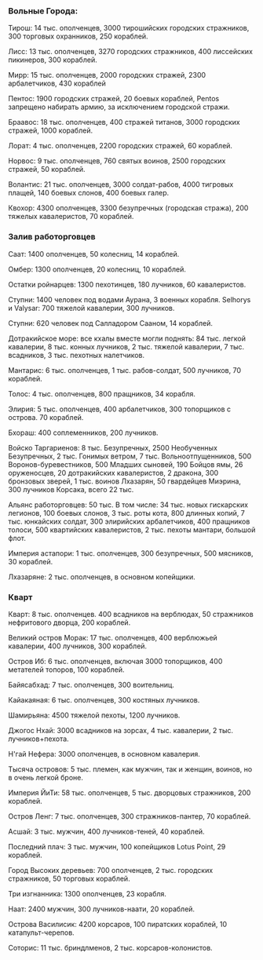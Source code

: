 ### Вольные Города:

Тирош: 14 тыс. ополченцев, 3000 тирошийских городских стражников, 300 торговых охранников, 250 кораблей.

Лисс: 13 тыс. ополченцев, 3270 городских стражников, 400 лиссейских пикинеров, 300 кораблей.

Мирр: 15 тыс. ополченцев, 2000 городских стражей, 2300 арбалетчиков, 430 кораблей

Пентос: 1900 городских стражей, 20 боевых кораблей, Pentos запрещено набирать армию, за исключением городской стражи.

Браавос: 18 тыс. ополченцев, 400 стражей титанов, 3000 городских стражей, 1000 кораблей.

Лорат: 4 тыс. ополченцев, 2200 городских стражей, 60 кораблей.

Норвос: 9 тыс. ополченцев, 760 святых воинов, 2500 городских стражей, 50 кораблей.

Волантис: 21 тыс. ополченцев, 3000 солдат-рабов, 4000 тигровых плащей, 140 боевых слонов, 400 боевых галер.

Квохор: 4300 ополченцев, 3300 безупречных (городская стража), 200 тяжелых кавалеристов, 70 кораблей.

### Залив работорговцев

Саат: 1400 ополченцев, 50 колесниц, 14 кораблей.

Омбер: 1300 ополченцев, 20 колесниц, 10 кораблей.

Остатки ройнарцев: 1300 пехотинцев, 180 лучников, 60 кавалеристов.

Ступни: 1400 человек под водами Аурана, 3 военных корабля.
Selhorys и Valysar: 700 тяжелой кавалерии, 300 лучников.

Ступни: 620 человек под Салладором Сааном, 14 кораблей.

Дотракийское море: все кхалы вместе могли поднять: 84 тыс. легкой кавалерии, 8 тыс. конных лучников, 2 тыс. тяжелой кавалерии, 7 тыс. всадников, 3 тыс. пехотных налетчиков.

Мантарис: 6 тыс. ополченцев, 1 тыс. рабов-солдат, 500 лучников, 70 кораблей.

Толос: 4 тыс. ополченцев, 800 пращников, 34 корабля.

Элирия: 5 тыс. ополченцев, 400 арбалетчиков, 300 топорщиков с острова. 70 кораблей.

Бхораш: 400 соплеменников, 200 лучников.

Войско Таргариенов: 8 тыс. Безупречных, 2500 Необученных Безупречных, 2 тыс. Гонимых ветром, 7 тыс. Вольноотпущенников, 500 Воронов-буревестников, 500 Младших сыновей, 190 Бойцов ямы, 26 оруженосцев, 20 дотракийских кавалеристов, 2 дракона, 300 бронзовых зверей, 1 тыс. воинов Лхазарян, 50 гвардейцев Миэрина, 300 лучников Корсака, всего 22 тыс.

Альянс работорговцев: 50 тыс. В том числе: 34 тыс. новых гискарских легионов, 100 боевых слонов, 3 тыс. роты кота, 800 длинных копий, 7 тыс. юнкайских солдат, 300 элирийских арбалетчиков, 400 пращников толоси, 500 квартийских кавалеристов, 2 тыс. пехоты мантари, большой флот.

Империя астапори: 1 тыс. ополченцев, 300 безупречных, 500 мясников, 30 кораблей.

Лхазаряне: 2 тыс. ополченцев, в основном копейщики.

### Кварт

Кварт: 8 тыс. ополченцев. 400 всадников на верблюдах, 50 стражников нефритового дворца, 200 кораблей.

Великий остров Морак: 17 тыс. ополченцев, 400 верблюжьей кавалерии, 400 лучников, 300 кораблей.

Остров Иб: 6 тыс. ополченцев, включая 3000 топорщиков, 400 метателей топоров, 100 кораблей.

Байясабхад: 7 тыс. ополченцев, 300 воительниц.

Кайакаяная: 6 тыс. ополченцев, 300 костяных лучников.

Шамирьяна: 4500 тяжелой пехоты, 1200 лучников.

Джогос Нхай: 3000 всадников на зорсах, 4 тыс. кавалерии, 2 тыс. лучников+пехота.

Н'гай Нефера: 3000 ополченцев, в основном кавалерия.

Тысяча островов: 5 тыс. племен, как мужчин, так и женщин, воинов, но в очень легкой броне.

Империя ЙиТи: 58 ​​тыс. ополченцев, 5 тыс. дворцовых стражников, 200 кораблей.

Остров Ленг: 7 тыс. ополченцев, 300 стражников-пантер, 70 кораблей.

Асшай: 3 тыс. мужчин, 400 лучников-теней, 40 кораблей.

Последний плач: 3 тыс. мужчин, 100 копейщиков Lotus Point, 29 кораблей.

Город Высоких деревьев: 700 ополченцев, 2 тыс. городских стражников, 50 торговых кораблей.

Три изгнанника: 1300 ополченцев, 23 корабля.

Наат: 2400 мужчин, 300 лучников-наати, 20 кораблей.

Острова Василисик: 4200 корсаров, 100 пиратских кораблей, 10 катапульт-черепов.

Соторис: 11 тыс. бриндлменов, 2 тыс. корсаров-колонистов.
